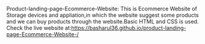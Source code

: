 Product-landing-page-Ecommerce-Website:
This is Ecommerce Website of Storage devices and appliation,in which the website suggest 
some products and we can buy products through the website.Basic HTML and CSS is used.
Check the live website at:https://basharul36.github.io/product-landing-page-Ecommerce-Website-/
